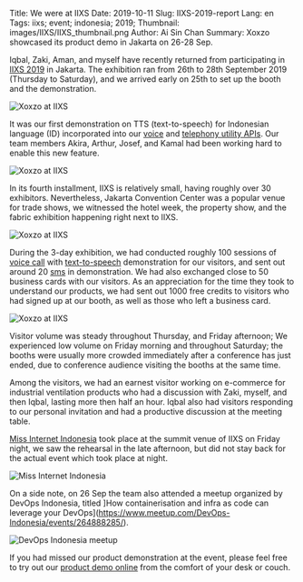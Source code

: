 Title: We were at IIXS
Date: 2019-10-11
Slug: IIXS-2019-report
Lang: en
Tags: iixs; event; indonesia; 2019;
Thumbnail: images/IIXS/IIXS_thumbnail.png
Author: Ai Sin Chan 
Summary: Xoxzo showcased its product demo in Jakarta on 26-28 Sep. 

Iqbal, Zaki, Aman, and myself have recently returned from participating in [IIXS 2019](http://iixs.id/) in Jakarta. The exhibition ran from 26th to 28th September 2019 (Thursday to Saturday), and we arrived early on 25th to set up the booth and the demonstration. 

![Xoxzo at IIXS](/images/IIXS/IIXS1.jpg)

It was our first demonstration on TTS (text-to-speech) for Indonesian language (ID) incorporated into our [voice](https://www.xoxzo.com/en/about/voice-api/) and [telephony utility APIs](https://www.xoxzo.com/en/about/utilities-api/). Our team members Akira, Arthur, Josef, and Kamal had been working hard to enable this new feature. 

![Xoxzo at IIXS](/images/IIXS/IIXS2.jpg)

In its fourth installment, IIXS is relatively small, having roughly over 30 exhibitors. Nevertheless, Jakarta Convention Center was a popular venue for trade shows, we witnessed the hotel week, the property show, and the fabric exhibition happening right next to IIXS. 

![Xoxzo at IIXS](/images/IIXS/IIXS3.jpg)

During the 3-day exhibition, we had conducted roughly 100 sessions of [voice call](https://www.xoxzo.com/en/about/voice-api/) with [text-to-speech](https://www.xoxzo.com/en/about/utilities-api/) demonstration for our visitors, and sent out around 20 [sms](https://www.xoxzo.com/en/about/sms-api/) in demonstration. We had also exchanged close to 50 business cards with our visitors. As an appreciation for the time they took to understand our products, we had sent out 1000 free credits to visitors who had signed up at our booth, as well as those who left a business card. 

![Xoxzo at IIXS](/images/IIXS/IIXS4.jpg)

Visitor volume was steady throughout Thursday, and Friday afternoon; We experienced low volume on Friday morning and throughout Saturday; the booths were usually more crowded immediately after a conference has just ended, due to conference audience visiting the booths at the same time. 

Among the visitors, we had an earnest visitor working on e-commerce for industrial ventilation products who had a discussion with Zaki, myself, and then Iqbal, lasting more then half an hour. Iqbal also had visitors responding to our personal invitation and had a productive discussion at the meeting table. 

[Miss Internet Indonesia](http://missinternet.id/) took place at the summit venue of IIXS on Friday night, we saw the rehearsal in the late afternoon, but did not stay back for the actual event which took place at night. 

![Miss Internet Indonesia](/images/IIXS/IIXS5.jpg)

On a side note, on 26 Sep the team also attended a meetup organized by DevOps Indonesia, titled ]How containerisation and infra as code can leverage your DevOps](https://www.meetup.com/DevOps-Indonesia/events/264888285/). 

![DevOps Indonesia meetup](/images/IIXS/IIXS6.jpg)

If you had missed our product demonstration at the event, please feel free to try out our [product demo online](https://hello.xoxzo.com/) from the comfort of your desk or couch.